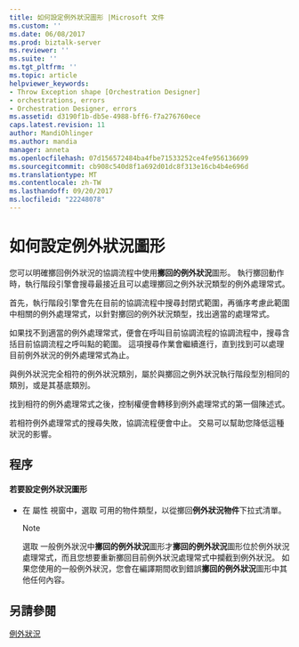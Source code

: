 ```yaml
---
title: 如何設定例外狀況圖形 |Microsoft 文件
ms.custom: ''
ms.date: 06/08/2017
ms.prod: biztalk-server
ms.reviewer: ''
ms.suite: ''
ms.tgt_pltfrm: ''
ms.topic: article
helpviewer_keywords:
- Throw Exception shape [Orchestration Designer]
- orchestrations, errors
- Orchestration Designer, errors
ms.assetid: d3190f1b-db5e-4988-bff6-f7a276760ece
caps.latest.revision: 11
author: MandiOhlinger
ms.author: mandia
manager: anneta
ms.openlocfilehash: 07d156572484ba4fbe71533252ce4fe956136699
ms.sourcegitcommit: cb908c540d8f1a692d01dc8f313e16cb4b4e696d
ms.translationtype: MT
ms.contentlocale: zh-TW
ms.lasthandoff: 09/20/2017
ms.locfileid: "22248078"
---
```

# <a name="how-to-configure-the-throw-exception-shape"></a>如何設定例外狀況圖形
您可以明確擲回例外狀況的協調流程中使用**擲回的例外狀況**圖形。 執行擲回動作時，執行階段引擎會搜尋最接近且可以處理擲回之例外狀況類型的例外處理常式。  
  
 首先，執行階段引擎會先在目前的協調流程中搜尋封閉式範圍，再循序考慮此範圍中相關的例外處理常式，以針對擲回的例外狀況類型，找出適當的處理常式。  
  
 如果找不到適當的例外處理常式，便會在呼叫目前協調流程的協調流程中，搜尋含括目前協調流程之呼叫點的範圍。 這項搜尋作業會繼續進行，直到找到可以處理目前例外狀況的例外處理常式為止。  
  
 與例外狀況完全相符的例外狀況類別，屬於與擲回之例外狀況執行階段型別相同的類別，或是其基底類別。  
  
 找到相符的例外處理常式之後，控制權便會轉移到例外處理常式的第一個陳述式。  
  
 若相符例外處理常式的搜尋失敗，協調流程便會中止。 交易可以幫助您降低這種狀況的影響。  
  
## <a name="procedure"></a>程序  
  
#### <a name="to-configure-a-throw-exception-shape"></a>若要設定例外狀況圖形  
  
-   在 屬性 視窗中，選取 可用的物件類型，以從擲回**例外狀況物件**下拉式清單。  
  
    > [!NOTE]
    >  選取 一般例外狀況中**擲回的例外狀況**圖形才**擲回的例外狀況**圖形位於例外狀況處理常式，而且您想要重新擲回目前例外狀況處理常式中攔截到例外狀況。 如果您使用的一般例外狀況，您會在編譯期間收到錯誤**擲回的例外狀況**圖形中其他任何內容。  
  
## <a name="see-also"></a>另請參閱  
 [例外狀況](../core/exceptions.md)